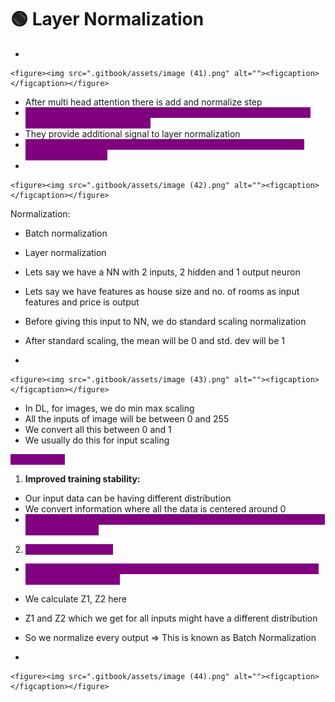 # 🟢 Layer Normalization

*

    <figure><img src=".gitbook/assets/image (41).png" alt=""><figcaption></figcaption></figure>
* After multi head attention there is add and normalize step
* <mark style="color:purple;background-color:purple;">**Residual: Vector which we got after getting positional encoding are passed to Add and Normalize**</mark>
* They provide additional signal to layer normalization
* &#x20;<mark style="color:purple;background-color:purple;">**Before passing multi head attention to feed forward, we will apply layer normalization**</mark>
*

    <figure><img src=".gitbook/assets/image (42).png" alt=""><figcaption></figcaption></figure>

Normalization:

* Batch normalization
* Layer normalization



* Lets say we have a NN with 2 inputs, 2 hidden and 1 output neuron
* Lets say we have features as house size and no. of rooms as input features and price is output
* Before giving this input to NN, we do standard scaling normalization
* After standard scaling, the mean will be 0 and std. dev will be 1
*

    <figure><img src=".gitbook/assets/image (43).png" alt=""><figcaption></figcaption></figure>
* In DL, for images, we do min max scaling
* All the inputs of image will be between 0 and 255
* We convert all this between 0 and 1
* We usually do this for input scaling

<mark style="color:purple;background-color:purple;">**Advantages:**</mark>

1. **Improved training stability:**

* Our input data can be having different distribution
* We convert information where all the data is centered around 0
* <mark style="color:purple;background-color:purple;">**When we do back propagation, we will not face vanishing or exploding gradient problem**</mark>

2. <mark style="color:purple;background-color:purple;">**Faster convergence:**</mark>

* <mark style="color:purple;background-color:purple;">Since all the data is 0 centered, when we apply back propagation there will be stables updates</mark>



* We calculate Z1, Z2 here
* Z1 and Z2 which we get for all inputs might have a different distribution
* So we normalize every output ⇒ This is known as Batch Normalization
*

    <figure><img src=".gitbook/assets/image (44).png" alt=""><figcaption></figcaption></figure>



